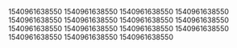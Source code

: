 1540961638550
1540961638550
1540961638550
1540961638550
1540961638550
1540961638550
1540961638550
1540961638550
1540961638550
1540961638550
1540961638550
1540961638550
1540961638550
1540961638550
1540961638550